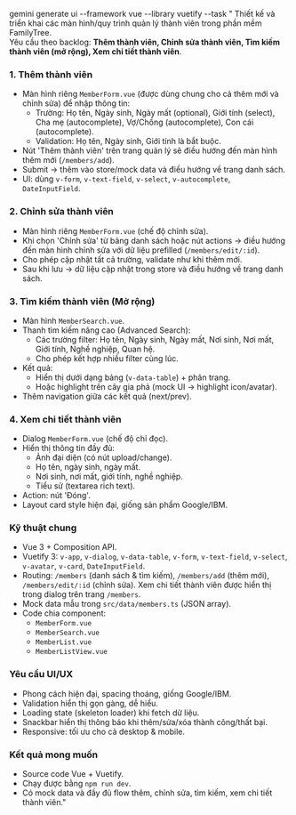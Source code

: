 gemini generate ui --framework vue --library vuetify --task "
Thiết kế và triển khai các màn hình/quy trình quản lý thành viên trong phần mềm FamilyTree.  
Yêu cầu theo backlog: **Thêm thành viên, Chỉnh sửa thành viên, Tìm kiếm thành viên (mở rộng), Xem chi tiết thành viên**.  

### 1. Thêm thành viên
- Màn hình riêng `MemberForm.vue` (được dùng chung cho cả thêm mới và chỉnh sửa) để nhập thông tin:
  - Trường: Họ tên, Ngày sinh, Ngày mất (optional), Giới tính (select), Cha mẹ (autocomplete), Vợ/Chồng (autocomplete), Con cái (autocomplete).
  - Validation: Họ tên, Ngày sinh, Giới tính là bắt buộc.
- Nút 'Thêm thành viên' trên trang quản lý sẽ điều hướng đến màn hình thêm mới (`/members/add`).
- Submit → thêm vào store/mock data và điều hướng về trang danh sách.
- UI: dùng `v-form`, `v-text-field`, `v-select`, `v-autocomplete`, `DateInputField`.

### 2. Chỉnh sửa thành viên
- Màn hình riêng `MemberForm.vue` (chế độ chỉnh sửa).
- Khi chọn 'Chỉnh sửa' từ bảng danh sách hoặc nút actions → điều hướng đến màn hình chỉnh sửa với dữ liệu prefilled (`/members/edit/:id`).
- Cho phép cập nhật tất cả trường, validate như khi thêm mới.
- Sau khi lưu → dữ liệu cập nhật trong store và điều hướng về trang danh sách.

### 3. Tìm kiếm thành viên (Mở rộng)
- Màn hình `MemberSearch.vue`.
- Thanh tìm kiếm nâng cao (Advanced Search):
  - Các trường filter: Họ tên, Ngày sinh, Ngày mất, Nơi sinh, Nơi mất, Giới tính, Nghề nghiệp, Quan hệ.
  - Cho phép kết hợp nhiều filter cùng lúc.
- Kết quả:
  - Hiển thị dưới dạng bảng (`v-data-table`) + phân trang.
  - Hoặc highlight trên cây gia phả (mock UI → highlight icon/avatar).
- Thêm navigation giữa các kết quả (next/prev).

### 4. Xem chi tiết thành viên
- Dialog `MemberForm.vue` (chế độ chỉ đọc).
- Hiển thị thông tin đầy đủ:
  - Ảnh đại diện (có nút upload/change).
  - Họ tên, ngày sinh, ngày mất.
  - Nơi sinh, nơi mất, giới tính, nghề nghiệp.
  - Tiểu sử (textarea rich text).
- Action: nút 'Đóng'.
- Layout card style hiện đại, giống sản phẩm Google/IBM.

### Kỹ thuật chung
- Vue 3 + Composition API.
- Vuetify 3: `v-app`, `v-dialog`, `v-data-table`, `v-form`, `v-text-field`, `v-select`, `v-avatar`, `v-card`, `DateInputField`.
- Routing: `/members` (danh sách & tìm kiếm), `/members/add` (thêm mới), `/members/edit/:id` (chỉnh sửa). Xem chi tiết thành viên được hiển thị trong dialog trên trang `/members`.
- Mock data mẫu trong `src/data/members.ts` (JSON array).
- Code chia component:
  - `MemberForm.vue`
  - `MemberSearch.vue`
  - `MemberList.vue`
  - `MemberListView.vue`

### Yêu cầu UI/UX
- Phong cách hiện đại, spacing thoáng, giống Google/IBM.
- Validation hiển thị gọn gàng, dễ hiểu.
- Loading state (skeleton loader) khi fetch dữ liệu.
- Snackbar hiển thị thông báo khi thêm/sửa/xóa thành công/thất bại.
- Responsive: tối ưu cho cả desktop & mobile.

### Kết quả mong muốn
- Source code Vue + Vuetify.
- Chạy được bằng `npm run dev`.
- Có mock data và đầy đủ flow thêm, chỉnh sửa, tìm kiếm, xem chi tiết thành viên."